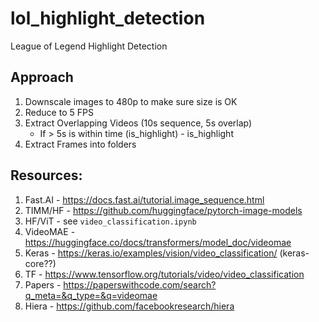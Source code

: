 # lol_highlight_detection
League of Legend Highlight Detection

## Approach

1. Downscale images to 480p to make sure size is OK
2. Reduce to 5 FPS
3. Extract Overlapping Videos (10s sequence, 5s overlap)
    - If > 5s is within time (is_highlight) - is_highlight
4. Extract Frames into folders


## Resources:

1. Fast.AI - https://docs.fast.ai/tutorial.image_sequence.html
2. TIMM/HF - https://github.com/huggingface/pytorch-image-models
3. HF/ViT - see `video_classification.ipynb`
4. VideoMAE - https://huggingface.co/docs/transformers/model_doc/videomae
5. Keras - https://keras.io/examples/vision/video_classification/ (keras-core??)
6. TF - https://www.tensorflow.org/tutorials/video/video_classification
7. Papers - https://paperswithcode.com/search?q_meta=&q_type=&q=videomae
8. Hiera - https://github.com/facebookresearch/hiera